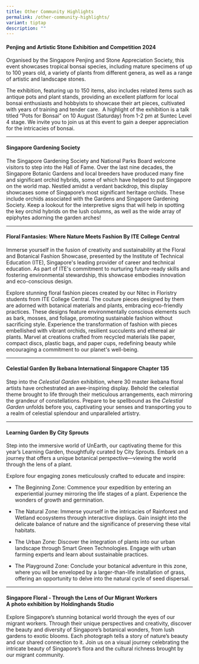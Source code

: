 ```yaml
---
title: Other Community Highlights
permalink: /other-community-highlights/
variant: tiptap
description: ""
---
```

<h4>Penjing and Artistic Stone Exhibition and Competition 2024&nbsp;</h4>
<p>Organised by the Singapore Penjing and Stone Appreciation Society, this
event showcases tropical bonsai species, including mature specimens of
up to 100 years old, a variety of plants from different genera, as well
as a range of artistic and landscape stones.</p>
<p>The exhibition, featuring up to 150 items, also includes related items
such as antique pots and plant stands, providing an excellent platform
for local bonsai enthusiasts and hobbyists to showcase their art pieces,
cultivated with years of training and tender care. &nbsp;A highlight of
the exhibition is a talk titled “Pots for Bonsai” on 10 August (Saturday)
from 1-2 pm at Suntec Level 4 stage. We invite you to join us at this event
to gain a deeper appreciation for the intricacies of bonsai.</p>
<hr>
<h4>Singapore Gardening Society</h4>
<p>The Singapore Gardening Society and National Parks Board welcome visitors
to step into the Hall of Fame. Over the last nine decades, the Singapore
Botanic Gardens and local breeders have produced many fine and significant
orchid hybrids, some of which have helped to put Singapore on the world
map. Nestled amidst a verdant backdrop, this display showcases some of
Singapore’s most significant heritage orchids. These include orchids associated
with the Gardens and Singapore Gardening Society. Keep a lookout for the
interpretive signs that will help in spotting the key orchid hybrids on
the lush columns, as well as the wide array of epiphytes adorning the garden
arches!</p>
<hr>
<h4>Floral Fantasies: Where Nature Meets Fashion By ITE College Central</h4>
<p>Immerse yourself in the fusion of creativity and sustainability at the
Floral and Botanical Fashion Showcase, presented by the Institute of Technical
Education (ITE), Singapore's leading provider of career and technical education.
As part of ITE's commitment to nurturing future-ready skills and fostering
environmental stewardship, this showcase embodies innovation and eco-conscious
design.</p>
<p>Explore stunning floral fashion pieces created by our Nitec in Floristry
students from ITE College Central. The couture pieces designed by them
are adorned with botanical materials and plants, embracing eco-friendly
practices. These designs feature environmentally conscious elements such
as bark, mosses, and foliage, promoting sustainable fashion without sacrificing
style. Experience the transformation of fashion with pieces embellished
with vibrant orchids, resilient succulents and ethereal air plants. Marvel
at creations crafted from recycled materials like paper, compact discs,
plastic bags, and paper cups, redefining beauty while encouraging a commitment
to our planet's well-being.</p>
<hr>
<h4>Celestial Garden&nbsp;By Ikebana International Singapore Chapter 135</h4>
<p>Step into the <em>Celestial Garden</em> exhibition, where 30 master ikebana
floral artists have orchestrated an awe-inspiring display. Behold the celestial
theme brought to life through their meticulous arrangements, each mirroring
the grandeur of constellations. Prepare to be spellbound as the <em>Celestial Garden</em> unfolds
before you, captivating your senses and transporting you to a realm of
celestial splendour and unparalleled artistry.</p>
<hr>
<h4>Learning Garden By City Sprouts</h4>
<p>Step into the immersive world of UnEarth, our captivating theme for this
year’s Learning Garden, thoughtfully curated by City Sprouts. Embark on
a journey that offers a unique botanical perspective—viewing the world
through the lens of a plant.</p>
<p>Explore four engaging zones meticulously crafted to educate and inspire:</p>
<ul data-tight="true" class="tight">
<li>
<p>The Beginning Zone: Commence your expedition by entering an experiential
journey mirroring the life stages of a plant. Experience the wonders of
growth and germination.</p>
</li>
<li>
<p>The Natural Zone: Immerse yourself in the intricacies of Rainforest and
Wetland ecosystems through interactive displays. Gain insight into the
delicate balance of nature and the significance of preserving these vital
habitats.</p>
</li>
<li>
<p>The Urban Zone: Discover the integration of plants into our urban landscape
through Smart Green Technologies. Engage with urban farming experts and
learn about sustainable practices.</p>
</li>
<li>
<p>The Playground Zone: Conclude your botanical adventure in this zone, where
you will be enveloped by a larger-than-life installation of grass, offering
an opportunity to delve into the natural cycle of seed dispersal.</p>
</li>
</ul>
<hr>
<h4>Singapore Floral - Through the Lens of Our Migrant Workers<br>A photo exhibition by Holdinghands Studio</h4>
<p>Explore Singapore’s stunning botanical world through the eyes of our migrant
workers. Through their unique perspectives and creativity, discover the
beauty and diversity of Singapore’s botanical wonders, from lush gardens
to exotic blooms. Each photograph tells a story of nature’s beauty and
our shared connection to it. Join us on a visual journey celebrating the
intricate beauty of Singapore’s flora and the cultural richness brought
by our migrant community.</p>
<p></p>